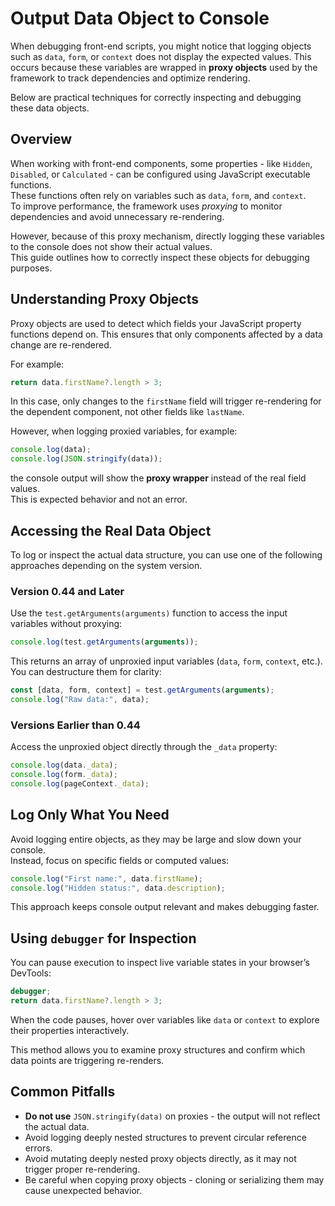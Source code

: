 # Output Data Object to Console

When debugging front-end scripts, you might notice that logging objects such as `data`, `form`, or `context` does not display the expected values. This occurs because these variables are wrapped in **proxy objects** used by the framework to track dependencies and optimize rendering.

Below are practical techniques for correctly inspecting and debugging these data objects.
## Overview
When working with front-end components, some properties - like `Hidden`, `Disabled`, or `Calculated` - can be configured using JavaScript executable functions.  
These functions often rely on variables such as `data`, `form`, and `context`.  
To improve performance, the framework uses *proxying* to monitor dependencies and avoid unnecessary re-rendering.  

However, because of this proxy mechanism, directly logging these variables to the console does not show their actual values.  
This guide outlines how to correctly inspect these objects for debugging purposes.

## Understanding Proxy Objects

Proxy objects are used to detect which fields your JavaScript property functions depend on. This ensures that only components affected by a data change are re-rendered.

For example:

```js
return data.firstName?.length > 3;
```

In this case, only changes to the `firstName` field will trigger re-rendering for the dependent component, not other fields like `lastName`.

However, when logging proxied variables, for example:

```js
console.log(data);
console.log(JSON.stringify(data));
```

the console output will show the **proxy wrapper** instead of the real field values.  
This is expected behavior and not an error.

## Accessing the Real Data Object

To log or inspect the actual data structure, you can use one of the following approaches depending on the system version.

### Version 0.44 and Later

Use the `test.getArguments(arguments)` function to access the input variables without proxying:

```js
console.log(test.getArguments(arguments));
```

This returns an array of unproxied input variables (`data`, `form`, `context`, etc.).  
You can destructure them for clarity:

```js
const [data, form, context] = test.getArguments(arguments);
console.log("Raw data:", data);
```

### Versions Earlier than 0.44

Access the unproxied object directly through the `_data` property:

```js
console.log(data._data);
console.log(form._data);
console.log(pageContext._data);
```

## Log Only What You Need

Avoid logging entire objects, as they may be large and slow down your console.  
Instead, focus on specific fields or computed values:

```js
console.log("First name:", data.firstName);
console.log("Hidden status:", data.description);
```

This approach keeps console output relevant and makes debugging faster.

## Using `debugger` for Inspection

You can pause execution to inspect live variable states in your browser’s DevTools:

```js
debugger;
return data.firstName?.length > 3;
```
When the code pauses, hover over variables like `data` or `context` to explore their properties interactively.

This method allows you to examine proxy structures and confirm which data points are triggering re-renders.

## Common Pitfalls

- **Do not use** `JSON.stringify(data)` on proxies - the output will not reflect the actual data.  
- Avoid logging deeply nested structures to prevent circular reference errors.  
- Avoid mutating deeply nested proxy objects directly, as it may not trigger proper re-rendering.  
- Be careful when copying proxy objects - cloning or serializing them may cause unexpected behavior.
